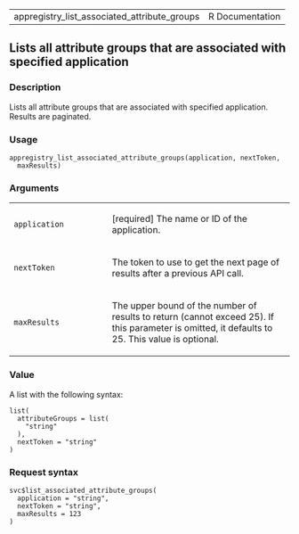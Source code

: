<table style="width: 100%;">
<tbody>
<tr class="odd">
<td>appregistry_list_associated_attribute_groups</td>
<td style="text-align: right;">R Documentation</td>
</tr>
</tbody>
</table>

## Lists all attribute groups that are associated with specified application

### Description

Lists all attribute groups that are associated with specified
application. Results are paginated.

### Usage

    appregistry_list_associated_attribute_groups(application, nextToken,
      maxResults)

### Arguments

<table>
<colgroup>
<col style="width: 35%" />
<col style="width: 65%" />
</colgroup>
<tbody>
<tr class="odd">
<td><code
id="appregistry_list_associated_attribute_groups_:_application">application</code></td>
<td><p>[required] The name or ID of the application.</p></td>
</tr>
<tr class="even">
<td><code
id="appregistry_list_associated_attribute_groups_:_nextToken">nextToken</code></td>
<td><p>The token to use to get the next page of results after a previous
API call.</p></td>
</tr>
<tr class="odd">
<td><code
id="appregistry_list_associated_attribute_groups_:_maxResults">maxResults</code></td>
<td><p>The upper bound of the number of results to return (cannot exceed
25). If this parameter is omitted, it defaults to 25. This value is
optional.</p></td>
</tr>
</tbody>
</table>

### Value

A list with the following syntax:

    list(
      attributeGroups = list(
        "string"
      ),
      nextToken = "string"
    )

### Request syntax

    svc$list_associated_attribute_groups(
      application = "string",
      nextToken = "string",
      maxResults = 123
    )
